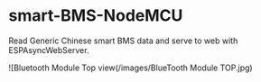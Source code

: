 # smart-BMS-NodeMCU
Read Generic Chinese smart BMS data and serve to web with ESPAsyncWebServer.

![Bluetooth Module Top view(/images/BlueTooth Module TOP.jpg)
